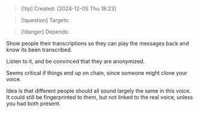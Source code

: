 
>[!tip] Created: [2024-12-05 Thu 18:23]

>[!question] Targets: 

>[!danger] Depends: 

Show people their transcriptions so they can play the messages back and know its been transcribed.

Listen to it, and be convinced that they are anonymized.

Seems critical if things end up on chain, since someone might clone your voice.

Idea is that different people should all sound largely the same in this voice.
It could still be fingerprinted to them, but not linked to the real voice, unless you had both present.